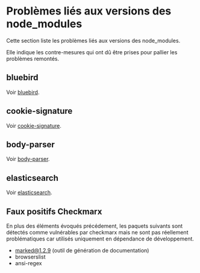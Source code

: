 # Problèmes liés aux versions des node_modules

Cette section liste les problèmes liés aux versions des node_modules.

Elle indique les contre-mesures qui ont dû être prises pour pallier les problèmes remontés.

## bluebird

Voir [bluebird](./bluebird.md).

## cookie-signature

Voir [cookie-signature](./cookie-signature.md).

## body-parser

Voir [body-parser](./body-parser.md).

## elasticsearch

Voir [elasticsearch](./elasticsearch.md).


## Faux positifs Checkmarx

En plus des éléments évoqués précédement, les paquets suivants sont détectés comme vulnérables par checkmarx mais ne sont pas réellement problématiques car utilisés uniquement en dépendance de développement.

- marked@1.2.9 (outil de génération de documentation)
- browserslist
- ansi-regex
